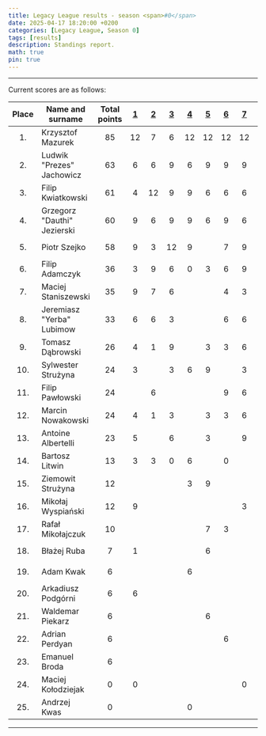```yaml
---
title: Legacy League results - season <span>#0</span>
date: 2025-04-17 18:20:00 +0200
categories: [Legacy League, Season 0]
tags: [results]
description: Standings report.
math: true
pin: true
---
```


---

Current scores are as follows:

|   Place   | Name and surname            | Total points | [1][league-0-1] | [2][league-0-2] | [3][league-0-3] | [4][league-0-4] | [5][league-0-5] | [6][league-0-6] | [7][league-0-7] | [8][league-0-8] |
|:---------:|-----------------------------|:------------:|:---------------:|:---------------:|:---------------:|:---------------:|:---------------:|:---------------:|:---------------:|:---------------:|
| $$ 1. $$  | Krzysztof Mazurek           |   $$ 85 $$   |       12        |        7        |        6        |       12        |       12        |       12        |       12        |       12        |
| $$ 2. $$  | Ludwik "Prezes" Jachowicz   |   $$ 63 $$   |        6        |        6        |        9        |        6        |        9        |        9        |        9        |        9        |
| $$ 3. $$  | Filip Kwiatkowski           |   $$ 61 $$   |        4        |       12        |        9        |        9        |        6        |        6        |        6        |        9        |
| $$ 4. $$  | Grzegorz "Dauthi" Jezierski |   $$ 60 $$   |        9        |        6        |        9        |        9        |        6        |        9        |        6        |        6        |
| $$ 5. $$  | Piotr Szejko                |   $$ 58 $$   |        9        |        3        |       12        |        9        |                 |        7        |        9        |        9        |
| $$ 6. $$  | Filip Adamczyk              |   $$ 36 $$   |        3        |        9        |        6        |        0        |        3        |        6        |        9        |        0        |
| $$ 7. $$  | Maciej Staniszewski         |   $$ 35 $$   |        9        |        7        |        6        |                 |                 |        4        |        3        |        6        |
| $$ 8. $$  | Jeremiasz "Yerba" Lubimow   |   $$ 33 $$   |        6        |        6        |        3        |                 |                 |        6        |        6        |        6        |
| $$ 9. $$  | Tomasz Dąbrowski            |   $$ 26 $$   |        4        |        1        |        9        |                 |        3        |        3        |        6        |                 |
| $$ 10. $$ | Sylwester Strużyna          |   $$ 24 $$   |        3        |                 |        3        |        6        |        9        |                 |        3        |                 |
| $$ 11. $$ | Filip Pawłowski             |   $$ 24 $$   |                 |        6        |                 |                 |                 |        9        |        6        |        3        |
| $$ 12. $$ | Marcin Nowakowski           |   $$ 24 $$   |        4        |        1        |        3        |                 |        3        |        3        |        6        |        4        |
| $$ 13. $$ | Antoine Albertelli          |   $$ 23 $$   |        5        |                 |        6        |                 |        3        |                 |        9        |                 |
| $$ 14. $$ | Bartosz Litwin              |   $$ 13 $$   |        3        |        3        |        0        |        6        |                 |        0        |                 |        1        |
| $$ 15. $$ | Ziemowit Strużyna           |   $$ 12 $$   |                 |                 |                 |        3        |        9        |                 |                 |                 |
| $$ 16. $$ | Mikołaj Wyspiański          |   $$ 12 $$   |        9        |                 |                 |                 |                 |                 |        3        |                 |
| $$ 17. $$ | Rafał Mikołajczuk           |   $$ 10 $$   |                 |                 |                 |                 |        7        |        3        |                 |                 |
| $$ 18. $$ | Błażej Ruba                 |   $$ 7 $$    |        1        |                 |                 |                 |        6        |                 |                 |                 |
| $$ 19. $$ | Adam Kwak                   |   $$ 6 $$    |                 |                 |                 |        6        |                 |                 |                 |                 |
| $$ 20. $$ | Arkadiusz Podgórni          |   $$ 6 $$    |        6        |                 |                 |                 |                 |                 |                 |                 |
| $$ 21. $$ | Waldemar Piekarz            |   $$ 6 $$    |                 |                 |                 |                 |        6        |                 |                 |                 |
| $$ 22. $$ | Adrian Perdyan              |   $$ 6 $$    |                 |                 |                 |                 |                 |        6        |                 |                 |
| $$ 23. $$ | Emanuel Broda               |   $$ 6 $$    |                 |                 |                 |                 |                 |                 |                 |        6        |
| $$ 24. $$ | Maciej Kołodziejak          |   $$ 0 $$    |        0        |                 |                 |                 |                 |                 |        0        |                 |
| $$ 25. $$ | Andrzej Kwas                |   $$ 0 $$    |                 |                 |                 |        0        |                 |                 |                 |                 |

[league-0-1]: ../Legacy-League-0-1
[league-0-2]: ../Legacy-League-0-2
[league-0-3]: ../Legacy-League-0-3
[league-0-4]: ../Legacy-League-0-4
[league-0-5]: ../Legacy-League-0-5
[league-0-6]: ../Legacy-League-0-6
[league-0-7]: ../Legacy-League-0-7
[league-0-8]: ../Legacy-League-0-8

---
